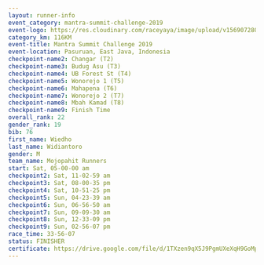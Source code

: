 ```yaml
---
layout: runner-info 
event_category: mantra-summit-challenge-2019 
event-logo: https://res.cloudinary.com/raceyaya/image/upload/v1569072809/logo/mantra-image_segrbx.jpg
category_km: 116KM 
event-title: Mantra Summit Challenge 2019 
event-location: Pasuruan, East Java, Indonesia 
checkpoint-name2: Changar (T2) 
checkpoint-name3: Budug Asu (T3) 
checkpoint-name4: UB Forest St (T4) 
checkpoint-name5: Wonorejo 1 (T5) 
checkpoint-name6: Mahapena (T6) 
checkpoint-name7: Wonorejo 2 (T7) 
checkpoint-name8: Mbah Kamad (T8) 
checkpoint-name9: Finish Time
overall_rank: 22
gender_rank: 19
bib: 76
first_name: Wiedho
last_name: Widiantoro
gender: M
team_name: Mojopahit Runners
start: Sat, 05-00-00 am
checkpoint2: Sat, 11-02-59 am
checkpoint3: Sat, 08-00-35 pm
checkpoint4: Sat, 10-51-25 pm
checkpoint5: Sun, 04-23-39 am
checkpoint6: Sun, 06-56-50 am
checkpoint7: Sun, 09-09-30 am
checkpoint8: Sun, 12-33-09 pm
checkpoint9: Sun, 02-56-07 pm
race_time: 33-56-07
status: FINISHER
certificate: https://drive.google.com/file/d/1TXzen9qX5J9PgmUXeXqH9GoMp4ikW8FH/view?usp=sharing
---
```

